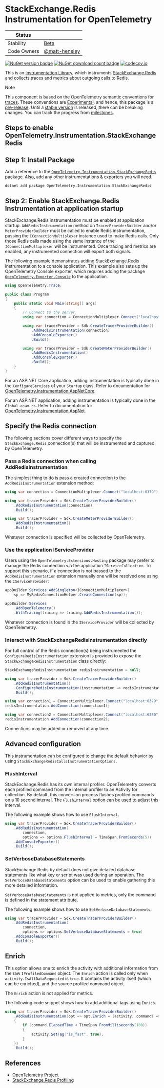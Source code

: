 # StackExchange.Redis Instrumentation for OpenTelemetry

| Status        |           |
| ------------- |-----------|
| Stability     |  [Beta](../../README.md#beta)|
| Code Owners   |  [@matt-hensley](https://github.com/matt-hensley)|

[![NuGet version badge](https://img.shields.io/nuget/v/OpenTelemetry.Instrumentation.StackExchangeRedis)](https://www.nuget.org/packages/OpenTelemetry.Instrumentation.StackExchangeRedis)
[![NuGet download count badge](https://img.shields.io/nuget/dt/OpenTelemetry.Instrumentation.StackExchangeRedis)](https://www.nuget.org/packages/OpenTelemetry.Instrumentation.StackExchangeRedis)
[![codecov.io](https://codecov.io/gh/open-telemetry/opentelemetry-dotnet-contrib/branch/main/graphs/badge.svg?flag=unittests-Instrumentation.StackExchangeRedis)](https://app.codecov.io/gh/open-telemetry/opentelemetry-dotnet-contrib?flags[0]=unittests-Instrumentation.StackExchangeRedis)

This is an
[Instrumentation Library](https://github.com/open-telemetry/opentelemetry-specification/blob/main/specification/glossary.md#instrumentation-library),
which instruments
[StackExchange.Redis](https://www.nuget.org/packages/StackExchange.Redis/)
and collects traces and metrics about outgoing calls to Redis.

> [!NOTE]
> This component is based on the OpenTelemetry semantic conventions for
[traces](https://github.com/open-telemetry/opentelemetry-specification/tree/main/specification/trace/semantic_conventions).
These conventions are
[Experimental](https://github.com/open-telemetry/opentelemetry-specification/blob/main/specification/document-status.md),
and hence, this package is a [pre-release](https://github.com/open-telemetry/opentelemetry-dotnet/blob/main/VERSIONING.md#pre-releases).
Until a [stable
version](https://github.com/open-telemetry/opentelemetry-specification/blob/main/specification/telemetry-stability.md)
is released, there can be breaking changes. You can track the progress from
[milestones](https://github.com/open-telemetry/opentelemetry-dotnet/milestone/23).

## Steps to enable OpenTelemetry.Instrumentation.StackExchangeRedis

## Step 1: Install Package

Add a reference to the
[`OpenTelemetry.Instrumentation.StackExchangeRedis`](https://www.nuget.org/packages/OpenTelemetry.Instrumentation.StackExchangeRedis)
package. Also, add any other instrumentations & exporters you will need.

```shell
dotnet add package OpenTelemetry.Instrumentation.StackExchangeRedis
```

## Step 2: Enable StackExchange.Redis Instrumentation at application startup

StackExchange.Redis instrumentation must be enabled at application startup.
`AddRedisInstrumentation` method on `TracerProviderBuilder` and/or
`MeterProviderBuilder` must be called to enable Redis instrumentation, passing
the `IConnectionMultiplexer` instance used to make Redis calls. Only those
Redis calls made using the same instance of the `IConnectionMultiplexer` will
be instrumented. Once tracing and metrics are enabled, any instrumented
connection will export both signals.

The following example demonstrates adding StackExchange.Redis instrumentation to
a console application. This example also sets up the OpenTelemetry Console
exporter, which requires adding the package
[`OpenTelemetry.Exporter.Console`](https://github.com/open-telemetry/opentelemetry-dotnet/blob/main/src/OpenTelemetry.Exporter.Console/README.md)
to the application.

```csharp
using OpenTelemetry.Trace;

public class Program
{
    public static void Main(string[] args)
    {
        // Connect to the server.
        using var connection = ConnectionMultiplexer.Connect("localhost:6379");

        using var tracerProvider = Sdk.CreateTracerProviderBuilder()
            .AddRedisInstrumentation(connection)
            .AddConsoleExporter()
            .Build();

        using var tracerProvider = Sdk.CreateMeterProviderBuilder()
            .AddRedisInstrumentation()
            .AddConsoleExporter()
            .Build();
    }
}
```

For an ASP.NET Core application, adding instrumentation is typically done in
the `ConfigureServices` of your `Startup` class. Refer to documentation for
[OpenTelemetry.Instrumentation.AspNetCore](https://github.com/open-telemetry/opentelemetry-dotnet/blob/main/src/OpenTelemetry.Instrumentation.AspNetCore/README.md).

For an ASP.NET application, adding instrumentation is typically done in the
`Global.asax.cs`. Refer to documentation for [OpenTelemetry.Instrumentation.AspNet](../OpenTelemetry.Instrumentation.AspNet/README.md).

## Specify the Redis connection

The following sections cover different ways to specify the `StackExchange.Redis`
connection(s) that will be instrumented and captured by OpenTelemetry.

### Pass a Redis connection when calling AddRedisInstrumentation

The simplest thing to do is pass a created connection to the
`AddRedisInstrumentation` extension method:

```csharp
using var connection = ConnectionMultiplexer.Connect("localhost:6379");

using var tracerProvider = Sdk.CreateTracerProviderBuilder()
    .AddRedisInstrumentation(connection)
    .Build();

using var tracerProvider = Sdk.CreateMeterProviderBuilder()
    .AddRedisInstrumentation()
    .Build();
```

Whatever connection is specified will be collected by OpenTelemetry.

### Use the application IServiceProvider

Users using the `OpenTelemetry.Extensions.Hosting` package may prefer to manage
the Redis connection via the application `IServiceCollection`. To support this
scenario, if a connection is not passed to the `AddRedisInstrumentation`
extension manually one will be resolved one using the `IServiceProvider`:

```csharp
appBuilder.Services.AddSingleton<IConnectionMultiplexer>(
    sp => MyRedisConnectionHelper.CreateConnection(sp));

appBuilder.Services
    .AddOpenTelemetry()
    .WithTracing(tracing => tracing.AddRedisInstrumentation());
```

Whatever connection is found in the `IServiceProvider` will be collected by
OpenTelemetry.

### Interact with StackExchangeRedisInstrumentation directly

For full control of the Redis connection(s) being instrumented the
`ConfigureRedisInstrumentation` extension is provided to expose the
`StackExchangeRedisInstrumentation` class directly:

```csharp
StackExchangeRedisInstrumentation redisInstrumentation = null;

using var tracerProvider = Sdk.CreateTracerProviderBuilder()
    .AddRedisInstrumentation()
    .ConfigureRedisInstrumentation(instrumentation => redisInstrumentation = instrumentation)
    .Build();

using var connection1 = ConnectionMultiplexer.Connect("localhost:6379");
redisInstrumentation.AddConnection(connection1);

using var connection2 = ConnectionMultiplexer.Connect("localhost:6380");
redisInstrumentation.AddConnection(connection2);
```

Connections may be added or removed at any time.

## Advanced configuration

This instrumentation can be configured to change the default behavior by using
`StackExchangeRedisCallsInstrumentationOptions`.

### FlushInterval

StackExchange.Redis has its own internal profiler. OpenTelemetry converts each
profiled command from the internal profiler to an Activity for collection. By
default, this conversion process flushes profiled commands on a 10 second
interval. The `FlushInterval` option can be used to adjust this interval.

The following example shows how to use `FlushInterval`.

```csharp
using var tracerProvider = Sdk.CreateTracerProviderBuilder()
    .AddRedisInstrumentation(
        connection,
        options => options.FlushInterval = TimeSpan.FromSeconds(5))
    .AddConsoleExporter()
    .Build();
```

### SetVerboseDatabaseStatements

StackExchange.Redis by default does not give detailed database statements like
what key or script was used during an operation. The `SetVerboseDatabaseStatements`
option can be used to enable gathering this more detailed information.

`SetVerboseDatabaseStatements` is not applied to metrics, only the command is
defined in the statement attribute.

The following example shows how to use `SetVerboseDatabaseStatements`.

```csharp
using var tracerProvider = Sdk.CreateTracerProviderBuilder()
    .AddRedisInstrumentation(
        connection,
        options => options.SetVerboseDatabaseStatements = true)
    .AddConsoleExporter()
    .Build();
```

## Enrich

This option allows one to enrich the activity with additional information from the
raw `IProfiledCommand` object. The `Enrich` action is called only when
`activity.IsAllDataRequested` is `true`. It contains the activity itself (which can
be enriched), and the source profiled command object.

The `Enrich` action is not applied for metrics.

The following code snippet shows how to add additional tags using `Enrich`.

```csharp
using var tracerProvider = Sdk.CreateTracerProviderBuilder()
    .AddRedisInstrumentation(opt => opt.Enrich = (activity, command) =>
    {
        if (command.ElapsedTime < TimeSpan.FromMilliseconds(100))
        {
            activity.SetTag("is_fast", true);
        }
    })
    .Build();
```

## References

* [OpenTelemetry Project](https://opentelemetry.io/)
* [StackExchange.Redis Profiling](https://stackexchange.github.io/StackExchange.Redis/Profiling_v1.html)
